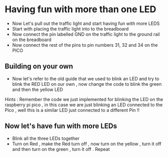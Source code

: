 # Having fun with more than one LED

* Now Let's pull out the traffic light and start having fun with more LEDS 
* Start with placing the traffic light into to the breadboard 
* Now connect the pin labelled GND on the traffic light to the ground rail on the breadboard
* Now connect the rest of the pins to pin numbers 31, 32 and 34 on the PICO


## Building on your own
* Now let's refer to the old guide that we used to blink an LED and try to blink the RED LED on our own , now change the code to blink the green and then the yellow LED 


Hints : Remember the code we just implemented for blinking the LED on the raspberry pi pico , in this case we are just blinking an LED connected to the Pico , well this is a similar LED just connected to a different Pin !!


## Now let's have fun with more LEDs
* Blink all the three LEDs together
* Turn on Red , make the Red turn off , now turn on the yellow , turn it off and then turn on the green , turn it off . Repeat


